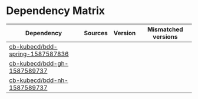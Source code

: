 # Dependency Matrix

Dependency | Sources | Version | Mismatched versions
---------- | ------- | ------- | -------------------
[cb-kubecd/bdd-spring-1587587836](https://github.com/cb-kubecd/bdd-spring-1587587836.git) |  | []() | 
[cb-kubecd/bdd-gh-1587589737](https://github.com/cb-kubecd/bdd-gh-1587589737.git) |  | []() | 
[cb-kubecd/bdd-nh-1587589737](https://github.com/cb-kubecd/bdd-nh-1587589737.git) |  | []() | 
